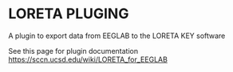 # LORETA PLUGING

A plugin to export data from EEGLAB to the LORETA KEY software

See this page for plugin documentation https://sccn.ucsd.edu/wiki/LORETA_for_EEGLAB
